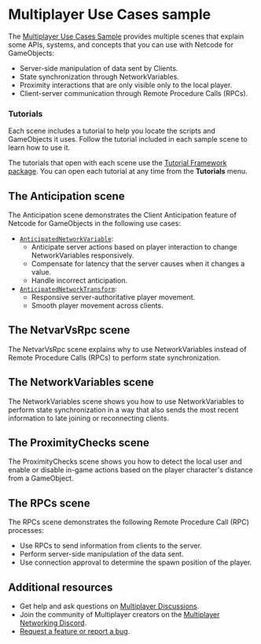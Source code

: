# Multiplayer Use Cases sample

The [Multiplayer Use Cases Sample](https://github.com/Unity-Technologies/com.unity.multiplayer.samples.bitesize/tree/main/Basic/MultiplayerUseCases) provides multiple scenes that explain some APIs, systems, and concepts that you can use with Netcode for GameObjects:

- Server-side manipulation of data sent by Clients.
- State synchronization through NetworkVariables.
- Proximity interactions that are only visible only to the local player.
- Client-server communication through  Remote Procedure Calls (RPCs).

### Tutorials

Each scene includes a tutorial to help you locate the scripts and GameObjects it uses. Follow the tutorial included in each sample scene to learn how to use it.

The tutorials that open with each scene use the [Tutorial Framework package](https://docs.unity3d.com/Packages/com.unity.learn.iet-framework@4.0/manual/index.html). You can open each tutorial at any time from the **Tutorials** menu.

## The Anticipation scene

The Anticipation scene demonstrates the Client Anticipation feature of Netcode for GameObjects in the following use cases:
- [`AnticipatedNetworkVariable`](https://docs.unity3d.com/Packages/com.unity.netcode.gameobjects@2.2/api/Unity.Netcode.AnticipatedNetworkVariable-1.html):
  - Anticipate server actions based on player interaction to change NetworkVariables responsively.
  - Compensate for latency that the server causes when it changes a value.
  - Handle incorrect anticipation.
- [`AnticipatedNetworkTransform`](https://docs.unity3d.com/Packages/com.unity.netcode.gameobjects@2.2/api/Unity.Netcode.Components.AnticipatedNetworkTransform.html):
  - Responsive server-authoritative player movement.
  - Smooth player movement across clients.

## The NetvarVsRpc scene

The NetvarVsRpc scene explains why to use NetworkVariables instead of Remote Procedure Calls (RPCs) to perform state synchronization.

## The NetworkVariables scene

The NetworkVariables scene shows you how to use NetworkVariables to perform state synchronization in a way that also sends the most recent information to late joining or reconnecting clients.

## The ProximityChecks scene

The ProximityChecks scene shows you how to detect the local user and enable or disable in-game actions based on the player character's distance from a GameObject.

## The RPCs scene

The RPCs scene demonstrates the following Remote Procedure Call (RPC) processes:
 * Use RPCs to send information from clients to the server.
 * Perform server-side manipulation of the data sent.
 * Use connection approval to determine the spawn position of the player.

## Additional resources

- Get help and ask questions on [Multiplayer Discussions](https://discussions.unity.com/lists/multiplayer).
- Join the community of Multiplayer creators on the [Multiplayer Networking Discord](https://discord.gg/unity-multiplayer-network).
- [Request a feature or report a bug](https://github.com/Unity-Technologies/com.unity.multiplayer.samples.bitesize/issues/new/choose).
